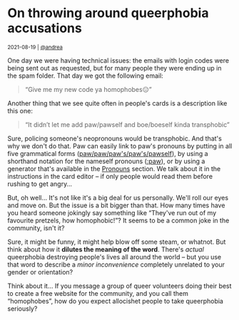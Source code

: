 # On throwing around queerphobia accusations

<small>2021-08-19 | [@andrea](/@andrea)</small>

One day we were having technical issues: the emails with login codes were being sent out as requested,
but for many people they were ending up in the spam folder.
That day we got the following email:

> “Give me my new code ya homophobes😑”

Another thing that we see quite often in people's cards is a description like this one:

> “It didn’t let me add paw/pawself and boe/boeself kinda transphobic”

Sure, policing someone's neopronouns would be transphobic. And that's why we don't do that.
Paw can easily link to paw's pronouns by putting in all five grammatical forms
([paw/paw/paw's/paw's/pawself](https://en.pronouns.page/paw/paw/paw's/paw's/pawself)),
by using a shorthand notation for the nameself pronouns ([:paw](https://en.pronouns.page/:paw)),
or by using a generator that's available in the [Pronouns](/pronouns) section.
We talk about it in the instructions in the card editor –
if only people would read them before rushing to get angry…

But, oh well… It's not like it's a big deal for us personally. We'll roll our eyes and move on.
But the issue is a bit bigger than that.
How many times have you heard someone jokingly say something like
“They've run out of my favourite pretzels, how homophobic!”?
It seems to be a common joke in the community, isn't it?

Sure, it might be funny, it might help blow off some steam, or whatnot.
But think about how it **dilutes the meaning of the word**.
There's _actual_ queerphobia destroying people's lives all around the world –
but you use that word to describe a _minor inconvenience_ completely unrelated to your gender or orientation?

Think about it… If you message a group of queer volunteers doing their best to create a free website for the community,
and you call them “homophobes”, how do you expect allocishet people to take queerphobia seriously?

